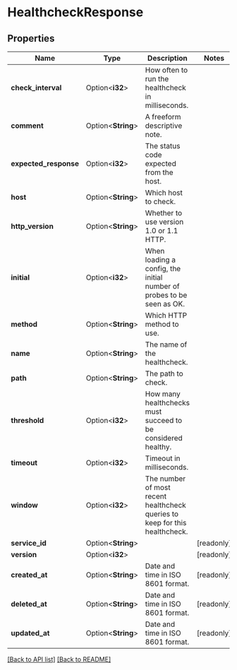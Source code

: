 # HealthcheckResponse

## Properties

Name | Type | Description | Notes
------------ | ------------- | ------------- | -------------
**check_interval** | Option<**i32**> | How often to run the healthcheck in milliseconds. | 
**comment** | Option<**String**> | A freeform descriptive note. | 
**expected_response** | Option<**i32**> | The status code expected from the host. | 
**host** | Option<**String**> | Which host to check. | 
**http_version** | Option<**String**> | Whether to use version 1.0 or 1.1 HTTP. | 
**initial** | Option<**i32**> | When loading a config, the initial number of probes to be seen as OK. | 
**method** | Option<**String**> | Which HTTP method to use. | 
**name** | Option<**String**> | The name of the healthcheck. | 
**path** | Option<**String**> | The path to check. | 
**threshold** | Option<**i32**> | How many healthchecks must succeed to be considered healthy. | 
**timeout** | Option<**i32**> | Timeout in milliseconds. | 
**window** | Option<**i32**> | The number of most recent healthcheck queries to keep for this healthcheck. | 
**service_id** | Option<**String**> |  | [readonly]
**version** | Option<**i32**> |  | [readonly]
**created_at** | Option<**String**> | Date and time in ISO 8601 format. | [readonly]
**deleted_at** | Option<**String**> | Date and time in ISO 8601 format. | [readonly]
**updated_at** | Option<**String**> | Date and time in ISO 8601 format. | [readonly]

[[Back to API list]](../README.md#documentation-for-api-endpoints) [[Back to README]](../README.md)


